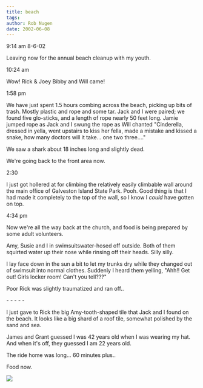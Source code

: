 ```yaml
---
title: beach
tags: 
author: Rob Nugen
date: 2002-06-08
---
```


<p class=date>9:14 am 8-6-02</p>

<p>Leaving now for the annual beach cleanup with my youth.</p>

<p class=date>10:24 am</p>

<p>Wow! Rick & Joey Bibby and Will came!</p>

<p class=date>1:58 pm</p>

<p>We have just spent 1.5 hours combing across the beach, picking up bits of
trash.  Mostly plastic and rope and some tar.  Jack and I were paired; we
found five glo-sticks, and a length of rope nearly 50 feet long.  Jamie
jumped rope as Jack and I swung the rope as Will chanted "Cinderella,
dressed in yella, went upstairs to kiss her fella, made a mistake and kissed
a snake, how many doctors will it take... one two three...."</p>

<p>We saw a shark about 18 inches long and slightly dead.</p>

<p>We're going back to the front area now.</p>
<p class=date>2:30</p>

<p>I just got hollered at for climbing the relatively easily climbable wall
around the main office of Galveston Island State Park.  Pooh.  Good thing is
that I had made it completely to the top of the wall, so I know I
<em>could</em> have gotten on top.</p>

<p class=date>4:34 pm</p>

<p>Now we're all the way back at the church, and food is being prepared by
some adult volunteers.</p>

<p>Amy, Susie and I in swimsuitswater-hosed off outside.  Both of them
squirted water up their nose while rinsing off their heads. Silly silly.</p>

<p>I lay face down in the sun a bit to let my trunks dry while they changed
out of swimsuit into normal clothes.  Suddenly I heard them yelling, "Ahh!!
Get out!  Girls locker room!  Can't you tell???"</p>

<p>Poor Rick was slightly traumatized and ran off..</p>

<p>- - - - -</p>

<p>I just gave to Rick the big Amy-tooth-shaped tile that Jack and I found
on the beach.  It looks like a big shard of a roof tile, somewhat polished
by the sand and sea.</p>

<p>James and Grant guessed I was 42 years old when I was wearing my hat.
And when it's off, they guessed I am 22 years old.</p>

<p>The ride home was long...  60 minutes plus..</p>

<p>Food now.</p>

<p><img src="/images/rob/wL-ROB.gif"/></p>

